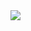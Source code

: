 <a href="https://top.gg/bot/1272208314163396650">
  <img src="https://top.gg/api/widget/1272208314163396650.svg">
</a>
